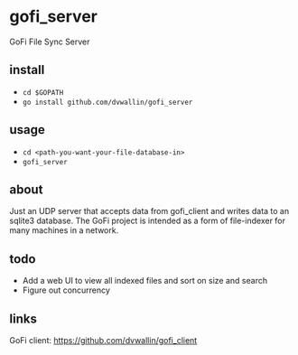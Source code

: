 # gofi_server
GoFi File Sync Server

## install
* `cd $GOPATH`
* `go install github.com/dvwallin/gofi_server`

## usage
* `cd <path-you-want-your-file-database-in>`
* `gofi_server`

## about
Just an UDP server that accepts data from gofi_client and writes data to an sqlite3 database. The GoFi project is intended as a form of file-indexer for many machines in a network.

## todo
* Add a web UI to view all indexed files and sort on size and search
* Figure out concurrency

## links
GoFi client: https://github.com/dvwallin/gofi_client
